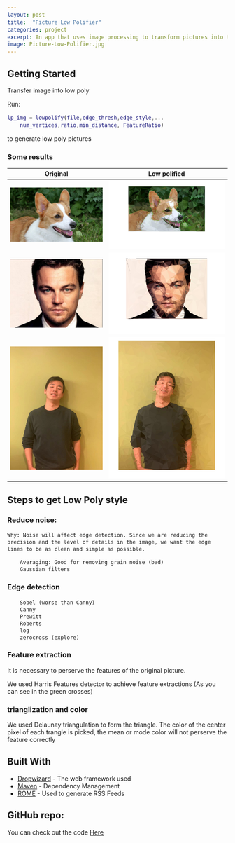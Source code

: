 ```yaml
---
layout: post
title:  "Picture Low Polifier"
categories: project
excerpt: An app that uses image processing to transform pictures into triangular low-poly arts
image: Picture-Low-Polifier.jpg
---
```


## Getting Started
Transfer image into low poly

Run:
```MATLAB
lp_img = lowpolify(file,edge_thresh,edge_style,...
    num_vertices,ratio,min_distance, FeatureRatio)
```
to generate low poly pictures

### Some results

Original                   |  Low polified
:-------------------------:|:-------------------------:
![](/assets/images/Picture-Low-Polifier/corgi.jpeg)    |  ![](/assets/images/Picture-Low-Polifier/CORGI.jpg)
![](/assets/images/Picture-Low-Polifier/Di-Caprio.jpg)    |  ![](/assets/images/Picture-Low-Polifier/Di-cap.png)
![](/assets/images/Picture-Low-Polifier/wzn.jpg)    |  ![](/assets/images/Picture-Low-Polifier/wzn_lp.jpg)


## Steps to get Low Poly style

### Reduce noise:
    Why: Noise will affect edge detection. Since we are reducing the precision and the level of details in the image, we want the edge lines to be as clean and simple as possible.
```
    Averaging: Good for removing grain noise (bad)
    Gaussian filters
```
### Edge detection

```
    Sobel (worse than Canny)
    Canny
    Prewitt
    Roberts
    log
    zerocross (explore)
```
### Feature extraction

It is necessary to perserve the features of the original picture.

We used Harris Features detector to achieve feature extractions (As you can see in the green crosses)

### trianglization and color

We used Delaunay triangulation to form the triangle.
The color of the center pixel of each trangle is picked, the mean or mode color will not perserve the feature correctly


## Built With

* [Dropwizard](http://www.dropwizard.io/1.0.2/docs/) - The web framework used
* [Maven](https://maven.apache.org/) - Dependency Management
* [ROME](https://rometools.github.io/rome/) - Used to generate RSS Feeds


## GitHub repo:

You can check out the code [Here](https://github.com/YukeLiang/LowPolyHack)



